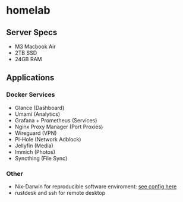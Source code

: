 # homelab
## Server Specs
- M3 Macbook Air
- 2TB SSD
- 24GB RAM

## Applications
### Docker Services
- Glance (Dashboard)
- Umami (Analytics)
- Grafana + Prometheus (Services)
- Nginx Proxy Manager (Port Proxies)
- Wireguard (VPN)
- Pi-Hole (Network Adblock)
- Jellyfin (Media)
- Immich (Photos)
- Syncthing (File Sync)
### Other
- Nix-Darwin for reproducible software enviroment: [see config here](https://github.com/beffiom/dotfiles-macos/tree/main)
- rustdesk and ssh for remote desktop
